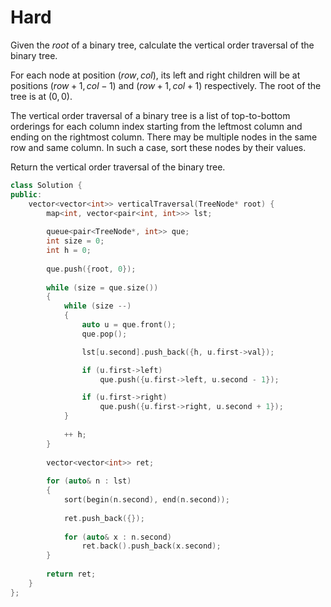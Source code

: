 # Hard

Given the $root$ of a binary tree, calculate the vertical order traversal of the binary tree.

For each node at position $(row, col)$, its left and right children will be at positions $(row + 1, col - 1)$ and $(row + 1, col + 1)$ respectively. The root of the tree is at $(0, 0)$.

The vertical order traversal of a binary tree is a list of top-to-bottom orderings for each column index starting from the leftmost column and ending on the rightmost column. There may be multiple nodes in the same row and same column. In such a case, sort these nodes by their values.

Return the vertical order traversal of the binary tree.

```cpp
class Solution {
public:
    vector<vector<int>> verticalTraversal(TreeNode* root) {
        map<int, vector<pair<int, int>>> lst;
        
        queue<pair<TreeNode*, int>> que;
        int size = 0;
        int h = 0;
        
        que.push({root, 0});
        
        while (size = que.size())
        {
            while (size --)
            {
                auto u = que.front();
                que.pop();

                lst[u.second].push_back({h, u.first->val});

                if (u.first->left)
                    que.push({u.first->left, u.second - 1});

                if (u.first->right)
                    que.push({u.first->right, u.second + 1});
            }
            
            ++ h;
        }
        
        vector<vector<int>> ret;
        
        for (auto& n : lst)
        {
            sort(begin(n.second), end(n.second));
            
            ret.push_back({});
            
            for (auto& x : n.second)
                ret.back().push_back(x.second);
        }
            
        return ret;
    }
};
```
